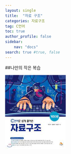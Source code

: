 ```yaml
---
layout: single
title:  "자료 구조"
categories: 자료구조
tag: C언어
toc: true
author_profile: false
sidebar:
    nav: "docs"
search: true #true, false
---
```


##나만의 작은 복습  
![C언어로 쉽게 풀어쓴 자료구조](../images/DataStructure.jpg)
